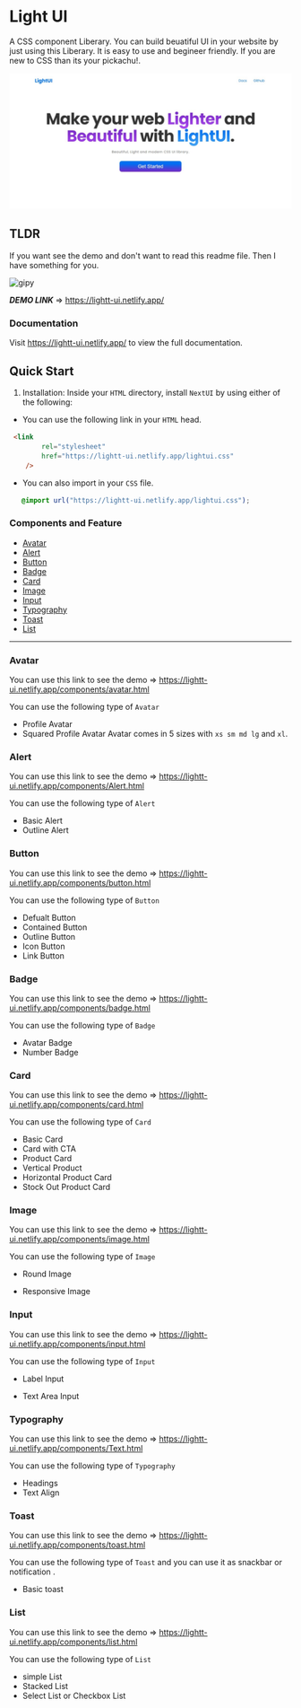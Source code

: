 # Light UI

A CSS component Liberary. You can build beuatiful UI in your website by just using this Liberary.
It is easy to use and begineer friendly. If you are new to CSS than its your pickachu!.

![App Screenshot](./assets/home.jpeg)

## TLDR

If you want see the demo and don't want to read this readme file.
Then I have something for you.

![gipy](https://media.giphy.com/media/b8RfbQFaOs1rO10ren/giphy.gif)

***DEMO LINK*** ⇒
<https://lightt-ui.netlify.app/>

### Documentation

Visit <https://lightt-ui.netlify.app/> to view the full documentation.

## Quick Start

1. Installation: Inside your ```HTML``` directory, install ```NextUI``` by using either of the following:

- You can use the following link in your    ```HTML``` head.

```html
 <link 
        rel="stylesheet" 
        href="https://lightt-ui.netlify.app/lightui.css"
    /> 
```

- You can also import in your ```CSS``` file.

```CSS
   @import url("https://lightt-ui.netlify.app/lightui.css");
```

### Components and Feature

- [Avatar](#avatar)
- [Alert](#alert)
- [Button](#button)
- [Badge](#badge)
- [Card](#card)
- [Image](#image)
- [Input](#input)
- [Typography](#typography)
- [Toast](#toast)
- [List](#list)

---

### Avatar

You can use this link to see the demo => <https://lightt-ui.netlify.app/components/avatar.html>

 You can use the following type of ```Avatar```

- Profile Avatar
- Squared Profile Avatar
 Avatar comes in 5 sizes with ```xs sm md lg``` and ```xl```.

### Alert

You can use this link to see the demo => <https://lightt-ui.netlify.app/components/Alert.html>

 You can use the following type of ```Alert```

- Basic Alert
- Outline Alert

### Button

You can use this link to see the demo => <https://lightt-ui.netlify.app/components/button.html>

 You can use the following type of ```Button```

- Defualt Button
- Contained Button
- Outline Button
- Icon Button
- Link Button

### Badge

You can use this link to see the demo => <https://lightt-ui.netlify.app/components/badge.html>

 You can use the following type of ```Badge```

- Avatar Badge
- Number Badge

### Card

You can use this link to see the demo => <https://lightt-ui.netlify.app/components/card.html>

 You can use the following type of ```Card```

- Basic Card
- Card with CTA
- Product Card
- Vertical Product
- Horizontal Product Card
- Stock Out Product Card

### Image

You can use this link to see the demo => <https://lightt-ui.netlify.app/components/image.html>

 You can use the following type of ```Image```

- Round Image

- Responsive Image

### Input

You can use this link to see the demo => <https://lightt-ui.netlify.app/components/input.html>

 You can use the following type of ```Input```

- Label Input

- Text Area Input

### Typography

You can use this link to see the demo => <https://lightt-ui.netlify.app/components/Text.html>

 You can use the following type of ```Typography```

- Headings
- Text Align

### Toast

You can use this link to see the demo => <https://lightt-ui.netlify.app/components/toast.html>

 You can use the following type of ```Toast``` and you can use it as snackbar or notification .

- Basic toast

### List

You can use this link to see the demo => <https://lightt-ui.netlify.app/components/list.html>

 You can use the following type of ```List```

- simple List
- Stacked List
- Select List or Checkbox List
